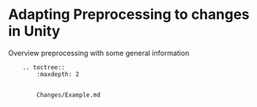 # Adapting Preprocessing to changes in Unity

Overview preprocessing with some general information

```{eval-rst}
    .. toctree::
        :maxdepth: 2 
        

        Changes/Example.md

```